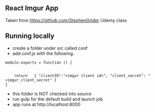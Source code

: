 ## React Imgur App

Taken from https://github.com/StephenGrider Udemy class


 ## Running locally

* create a folder under src called conf
* add conf.js with the following: 

```
module.exports = function () {
    
    
    return   { "clientID":"<imgur client id>", "client_secret": "<imgur_client_secret" }
}
```

* this folder is NOT checked into source
* run gulp for the default build and launch job 
* app runs at http://localhost:8000
